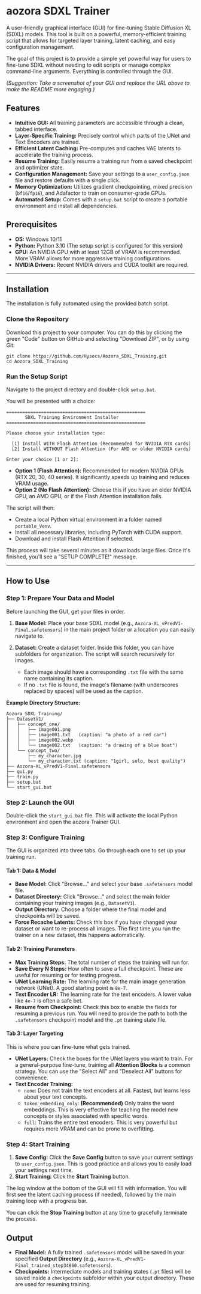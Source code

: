 # aozora SDXL Trainer

A user-friendly graphical interface (GUI) for fine-tuning Stable Diffusion XL (SDXL) models. This tool is built on a powerful, memory-efficient training script that allows for targeted layer training, latent caching, and easy configuration management.

The goal of this project is to provide a simple yet powerful way for users to fine-tune SDXL without needing to edit scripts or manage complex command-line arguments. Everything is controlled through the GUI.

*(Suggestion: Take a screenshot of your GUI and replace the URL above to make the README more engaging.)*

## Features

- **Intuitive GUI:** All training parameters are accessible through a clean, tabbed interface.
- **Layer-Specific Training:** Precisely control which parts of the UNet and Text Encoders are trained.
- **Efficient Latent Caching:** Pre-computes and caches VAE latents to accelerate the training process.
- **Resume Training:** Easily resume a training run from a saved checkpoint and optimizer state.
- **Configuration Management:** Save your settings to a `user_config.json` file and restore defaults with a single click.
- **Memory Optimization:** Utilizes gradient checkpointing, mixed precision (`bf16`/`fp16`), and Adafactor to train on consumer-grade GPUs.
- **Automated Setup:** Comes with a `setup.bat` script to create a portable environment and install all dependencies.

## Prerequisites

- **OS:** Windows 10/11
- **Python:** Python 3.10 (The setup script is configured for this version)
- **GPU:** An NVIDIA GPU with at least 12GB of VRAM is recommended. More VRAM allows for more aggressive training configurations.
- **NVIDIA Drivers:** Recent NVIDIA drivers and CUDA toolkit are required.

---

## Installation

The installation is fully automated using the provided batch script.

### Clone the Repository

Download this project to your computer. You can do this by clicking the green "Code" button on GitHub and selecting "Download ZIP", or by using Git:

    git clone https://github.com/Hysocs/Aozora_SDXL_Training.git
    cd Aozora_SDXL_Training

### Run the Setup Script

Navigate to the project directory and double-click `setup.bat`.

You will be presented with a choice:

    ====================================================
           SDXL Training Environment Installer
    ====================================================

    Please choose your installation type:

      [1] Install WITH Flash Attention (Recommended for NVIDIA RTX cards)
      [2] Install WITHOUT Flash Attention (For AMD or older NVIDIA cards)

    Enter your choice [1 or 2]:

- **Option 1 (Flash Attention):** Recommended for modern NVIDIA GPUs (RTX 20, 30, 40 series). It significantly speeds up training and reduces VRAM usage.
- **Option 2 (No Flash Attention):** Choose this if you have an older NVIDIA GPU, an AMD GPU, or if the Flash Attention installation fails.

The script will then:
- Create a local Python virtual environment in a folder named `portable_Venv`.
- Install all necessary libraries, including PyTorch with CUDA support.
- Download and install Flash Attention if selected.

This process will take several minutes as it downloads large files. Once it's finished, you'll see a "SETUP COMPLETE!" message.

---

## How to Use

### Step 1: Prepare Your Data and Model

Before launching the GUI, get your files in order.

1. **Base Model:** Place your base SDXL model (e.g., `Aozora-XL_vPredV1-Final.safetensors`) in the main project folder or a location you can easily navigate to.

2. **Dataset:** Create a dataset folder. Inside this folder, you can have subfolders for organization. The script will search recursively for images.
   - Each image should have a corresponding `.txt` file with the same name containing its caption.
   - If no `.txt` file is found, the image's filename (with underscores replaced by spaces) will be used as the caption.

**Example Directory Structure:**

    Aozora_SDXL_Training/
    ├── DatasetV1/
    │   ├── concept_one/
    │   │   ├── image001.png
    │   │   ├── image001.txt   (caption: "a photo of a red car")
    │   │   ├── image002.webp
    │   │   └── image002.txt   (caption: "a drawing of a blue boat")
    │   └── concept_two/
    │       ├── my_character.jpg
    │       └── my_character.txt (caption: "1girl, solo, best quality")
    ├── Aozora-XL_vPredV1-Final.safetensors
    ├── gui.py
    ├── train.py
    ├── setup.bat
    └── start_gui.bat

### Step 2: Launch the GUI

Double-click the `start_gui.bat` file. This will activate the local Python environment and open the aozora Trainer GUI.

### Step 3: Configure Training

The GUI is organized into three tabs. Go through each one to set up your training run.

#### Tab 1: Data & Model

- **Base Model:** Click "Browse..." and select your base `.safetensors` model file.
- **Dataset Directory:** Click "Browse..." and select the main folder containing your training images (e.g., `DatasetV1`).
- **Output Directory:** Choose a folder where the final model and checkpoints will be saved.
- **Force Recache Latents:** Check this box if you have changed your dataset or want to re-process all images. The first time you run the trainer on a new dataset, this happens automatically.

#### Tab 2: Training Parameters

- **Max Training Steps:** The total number of steps the training will run for.
- **Save Every N Steps:** How often to save a full checkpoint. These are useful for resuming or for testing progress.
- **UNet Learning Rate:** The learning rate for the main image generation network (UNet). A good starting point is `8e-7`.
- **Text Encoder LR:** The learning rate for the text encoders. A lower value like `4e-7` is often a safe bet.
- **Resume from Checkpoint:** Check this box to enable the fields for resuming a previous run. You will need to provide the path to both the `.safetensors` checkpoint model and the `.pt` training state file.

#### Tab 3: Layer Targeting

This is where you can fine-tune what gets trained.

- **UNet Layers:** Check the boxes for the UNet layers you want to train. For a general-purpose fine-tune, training all **Attention Blocks** is a common strategy. You can use the "Select All" and "Deselect All" buttons for convenience.
- **Text Encoder Training:**
  - `none`: Does not train the text encoders at all. Fastest, but learns less about your text concepts.
  - `token_embedding_only`: **(Recommended)** Only trains the word embeddings. This is very effective for teaching the model new concepts or styles associated with specific words.
  - `full`: Trains the entire text encoders. This is very powerful but requires more VRAM and can be prone to overfitting.

### Step 4: Start Training

1. **Save Config:** Click the **Save Config** button to save your current settings to `user_config.json`. This is good practice and allows you to easily load your settings next time.
2. **Start Training:** Click the **Start Training** button.

The log window at the bottom of the GUI will fill with information. You will first see the latent caching process (if needed), followed by the main training loop with a progress bar.

You can click the **Stop Training** button at any time to gracefully terminate the process.

## Output

- **Final Model:** A fully trained `.safetensors` model will be saved in your specified **Output Directory** (e.g., `Aozora-XL_vPredV1-Final_trained_step34860.safetensors`).
- **Checkpoints:** Intermediate models and training states (`.pt` files) will be saved inside a `checkpoints` subfolder within your output directory. These are used for resuming training.